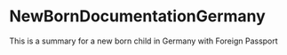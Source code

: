 # NewBornDocumentationGermany
This is a summary for a new born child in Germany with Foreign Passport
